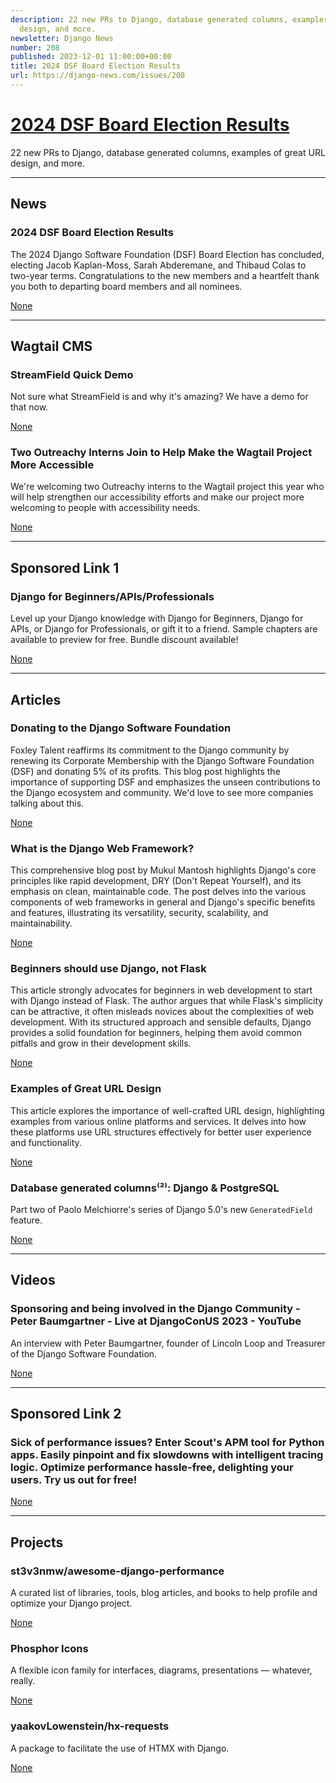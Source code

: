 ```yaml
---
description: 22 new PRs to Django, database generated columns, examples of great URL
  design, and more.
newsletter: Django News
number: 208
published: 2023-12-01 11:00:00+00:00
title: 2024 DSF Board Election Results
url: https://django-news.com/issues/208
---
```


# [2024 DSF Board Election Results](https://django-news.com/issues/208)

22 new PRs to Django, database generated columns, examples of great URL design, and more.

  ----

  ## News

  ### 2024 DSF Board Election Results

  <p>The 2024 Django Software Foundation (DSF) Board Election has concluded, electing Jacob Kaplan-Moss, Sarah Abderemane, and Thibaud Colas to two-year terms. Congratulations to the new members and a heartfelt thank you both to departing board members and all nominees.</p>

  [None](None)

  ----

  ## Wagtail CMS

  ### StreamField Quick Demo

  <p>Not sure what StreamField is and why it's amazing? We have a demo for that now.</p>

  [None](None)

  ### Two Outreachy Interns Join to Help Make the Wagtail Project More Accessible

  <p>We're welcoming two Outreachy interns to the Wagtail project this year who will help strengthen our accessibility efforts and make our project more welcoming to people with accessibility needs.</p>

  [None](None)

  ----

  ## Sponsored Link 1

  ### Django for Beginners/APIs/Professionals

  <p>Level up your Django knowledge with Django for Beginners, Django for APIs, or Django for Professionals, or gift it to a friend. Sample chapters are available to preview for free. Bundle discount available!</p>

  [None](None)

  ----

  ## Articles

  ### Donating to the Django Software Foundation

  <p>Foxley Talent reaffirms its commitment to the Django community by renewing its Corporate Membership with the Django Software Foundation (DSF) and donating 5% of its profits. This blog post highlights the importance of supporting DSF and emphasizes the unseen contributions to the Django ecosystem and community. We'd love to see more companies talking about this.</p>

  [None](None)

  ### What is the Django Web Framework?

  <p>This comprehensive blog post by Mukul Mantosh highlights Django's core principles like rapid development, DRY (Don't Repeat Yourself), and its emphasis on clean, maintainable code. The post delves into the various components of web frameworks in general and Django's specific benefits and features, illustrating its versatility, security, scalability, and maintainability.</p>

  [None](None)

  ### Beginners should use Django, not Flask

  <p>This article strongly advocates for beginners in web development to start with Django instead of Flask. The author argues that while Flask's simplicity can be attractive, it often misleads novices about the complexities of web development. With its structured approach and sensible defaults, Django provides a solid foundation for beginners, helping them avoid common pitfalls and grow in their development skills.</p>

  [None](None)

  ### Examples of Great URL Design

  <p>This article explores the importance of well-crafted URL design, highlighting examples from various online platforms and services. It delves into how these platforms use URL structures effectively for better user experience and functionality.</p>

  [None](None)

  ### Database generated columns⁽²⁾: Django & PostgreSQL

  <p>Part two of Paolo Melchiorre's series of Django 5.0's new <code>GeneratedField</code> feature.</p>

  [None](None)

  ----

  ## Videos

  ### Sponsoring and being involved in the Django Community - Peter Baumgartner - Live at DjangoConUS 2023 - YouTube

  <p>An interview with Peter Baumgartner, founder of Lincoln Loop and Treasurer of the Django Software Foundation.</p>

  [None](None)

  ----

  ## Sponsored Link 2

  ### Sick of performance issues? Enter Scout's APM tool for Python apps. Easily pinpoint and fix slowdowns with intelligent tracing logic. Optimize performance hassle-free, delighting your users. Try us out for free!

  

  [None](None)

  ----

  ## Projects

  ### st3v3nmw/awesome-django-performance

  <p>A curated list of libraries, tools, blog articles, and books to help profile and optimize your Django project.</p>

  [None](None)

  ### Phosphor Icons

  <p>A flexible icon family for interfaces, diagrams, presentations — whatever, really.</p>

  [None](None)

  ### yaakovLowenstein/hx-requests

  <p>A package to facilitate the use of HTMX with Django.</p>

  [None](None)